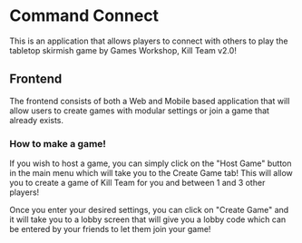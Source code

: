 # Command Connect
This is an application that allows players to connect with others to play the tabletop
skirmish game by Games Workshop, Kill Team v2.0!

## Frontend
The frontend consists of both a Web and Mobile based application that will allow users to
create games with modular settings or join a game that already exists.

### How to make a game!
If you wish to host a game, you can simply click on the "Host Game" button in the main menu
which will take you to the Create Game tab! This will allow you to create a game of Kill
Team for you and between 1 and 3 other players!

Once you enter your desired settings, you can click on "Create Game" and it will take you to
a lobby screen that will give you a lobby code which can be entered by your friends to let
them join your game!

